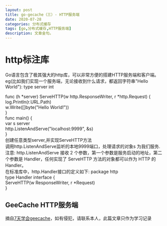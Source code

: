 ```yaml
---
layout: post
title: go-gecache（三）- HTTP服务端
date: 2020-07-28
categories: 分布式缓存
tags: [go,分布式缓存,HTTP服务端]
description: 文章金句。
---
```

<h1>http标注库</h1>
    Go语言包含了极其强大的http库，可以非常方便的搭建HTTP服务端和客户端。
    eg(比如我们实现一个服务端，无论接收到什么请求，都返回字符串"Hello World"):
    type server int<br>

   func (h *server) ServeHTTP(w http.ResponseWriter, r *http.Request) { <br>
    	log.Println(r.URL.Path) <br>
    	w.Write([]byte("Hello World!")) <br>
    }<br>
    func main() { <br>
    	var s server <br>
    	http.ListenAndServe("localhost:9999", &s) <br>
    } <br>
    创建任意类型server,并实现ServeHTTP方法 <br>
    调用http.ListenAndServe监听的本地9999端口，处理请求的对象s 为我们服务.<br>
    注意: http.ListenAndServe 接收 2 个参数，第一个参数是服务启动的地址，第二个参数是 Handler，任何实现了 ServeHTTP 方法的对象都可以作为 HTTP 的 Handler。<br>
    在标准库中，http.Handler接口的定义如下:
    package http <br>
    type Handler interface {  <br>
        ServeHTTP(w ResponseWriter, r *Request) <br>
    }  <br>
    <h2>GeeCache HTTP服务端</h2>
    
  




摘自[7天学会geecache](https://geektutu.com/post/geecache.html)，如有侵犯，请联系本人，此篇文章只作为学习记录







